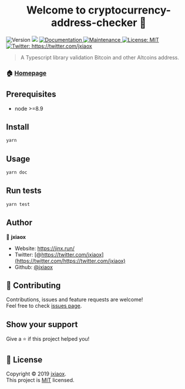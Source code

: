 <h1 align="center">Welcome to cryptocurrency-address-checker 👋</h1>
<p>
  <img alt="Version" src="https://img.shields.io/badge/version-0.1.0-blue.svg?cacheSeconds=2592000" />
  <img src="https://img.shields.io/badge/node-%3E%3D8.9-blue.svg" />
  <a href="https://github.com/jxiaox/cryptocurrency-address-checker#readme" target="_blank">
    <img alt="Documentation" src="https://img.shields.io/badge/documentation-yes-brightgreen.svg" />
  </a>
  <a href="https://github.com/jxiaox/cryptocurrency-address-checker/graphs/commit-activity" target="_blank">
    <img alt="Maintenance" src="https://img.shields.io/badge/Maintained%3F-yes-green.svg" />
  </a>
  <a href="https://github.com/jxiaox/cryptocurrency-address-checker/blob/master/LICENSE" target="_blank">
    <img alt="License: MIT" src="https://img.shields.io/github/license/jxiaox/cryptocurrency-address-checker" />
  </a>
  <a href="https://twitter.com/https://twitter.com/jxiaox" target="_blank">
    <img alt="Twitter: https://twitter.com/jxiaox" src="https://img.shields.io/twitter/follow/https://twitter.com/jxiaox.svg?style=social" />
  </a>
</p>

> A Typescript library validation Bitcoin and other Altcoins address.

### 🏠 [Homepage](https://github.com/jxiaox/cryptocurrency-address-checker#readme)

## Prerequisites

- node >=8.9

## Install

```sh
yarn
```

## Usage

```sh
yarn doc
```

## Run tests

```sh
yarn test
```

## Author

👤 **jxiaox**

- Website: https://jinx.run/
- Twitter: [@https://twitter.com/jxiaox](https://twitter.com/https://twitter.com/jxiaox)
- Github: [@jxiaox](https://github.com/jxiaox)

## 🤝 Contributing

Contributions, issues and feature requests are welcome!<br />Feel free to check [issues page](https://github.com/jxiaox/cryptocurrency-address-checker/issues).

## Show your support

Give a ⭐️ if this project helped you!

## 📝 License

Copyright © 2019 [jxiaox](https://github.com/jxiaox).<br />
This project is [MIT](https://github.com/jxiaox/cryptocurrency-address-checker/blob/master/LICENSE) licensed.
